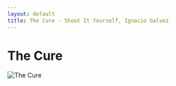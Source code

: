 ```yaml
---
layout: default
title: The Cure - Shoot It Yourself, Ignacio Galvez
---
```


# The Cure

![The Cure](http://assets.farmhouse.co/publishing/1-shoot-it-yourself/images/the-cure-1.jpg)

